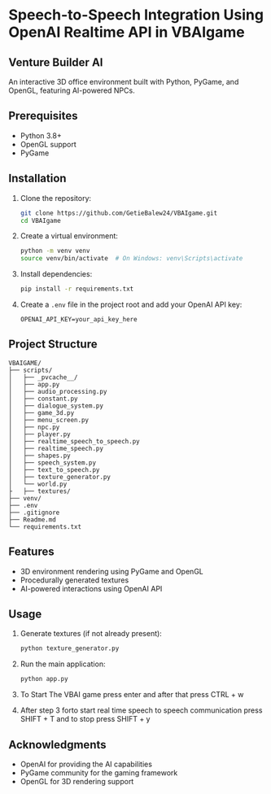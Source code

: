 # Speech-to-Speech Integration Using OpenAI Realtime API in VBAIgame
## Venture Builder AI

An interactive 3D office environment built with Python, PyGame, and OpenGL, featuring AI-powered NPCs.

## Prerequisites

- Python 3.8+
- OpenGL support
- PyGame

## Installation

1. Clone the repository:
   ```bash
   git clone https://github.com/GetieBalew24/VBAIgame.git
   cd VBAIgame
   ```

2. Create a virtual environment:
   ```bash
   python -m venv venv
   source venv/bin/activate  # On Windows: venv\Scripts\activate
   ```

3. Install dependencies:
   ```bash
   pip install -r requirements.txt
   ```

4. Create a `.env` file in the project root and add your OpenAI API key:
   ```plaintext
   OPENAI_API_KEY=your_api_key_here
   ```

## Project Structure

```
VBAIGAME/
├── scripts/
│   ├── _pvcache__/
│   ├── app.py
│   ├── audio_processing.py
│   ├── constant.py
│   ├── dialogue_system.py
│   ├── game_3d.py
│   ├── menu_screen.py
│   ├── npc.py
│   ├── player.py
│   ├── realtime_speech_to_speech.py
│   ├── realtime_speech.py
│   ├── shapes.py
│   ├── speech_system.py
│   ├── text_to_speech.py
│   ├── texture_generator.py
│   └── world.py
├   ├── textures/
├── venv/
├── .env
├── .gitignore
├── Readme.md
└── requirements.txt
```
## Features

- 3D environment rendering using PyGame and OpenGL
- Procedurally generated textures
- AI-powered interactions using OpenAI API

## Usage

1. Generate textures (if not already present):
   ```bash
   python texture_generator.py
   ```

2. Run the main application:
   ```bash
   python app.py
   ```
3. To Start The VBAI game press enter and after that press CTRL + w
4. After step 3 forto start real time speech to speech communication press SHIFT + T and to stop press SHIFT + y

## Acknowledgments
- OpenAI for providing the AI capabilities
- PyGame community for the gaming framework
- OpenGL for 3D rendering support
```
